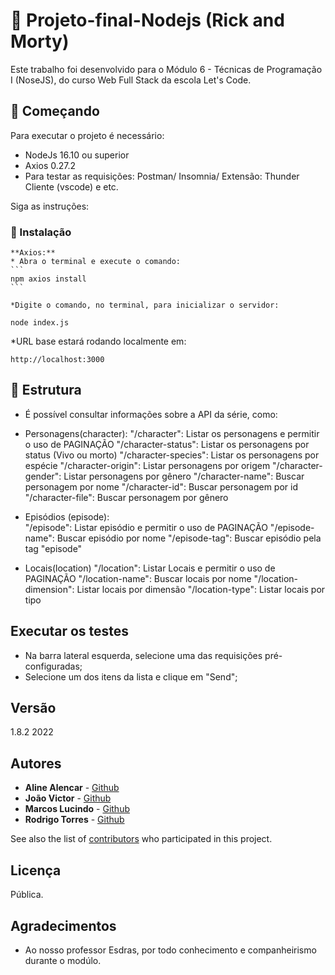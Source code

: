 # :rocket: Projeto-final-Nodejs (Rick and Morty) 

Este trabalho foi desenvolvido para o Módulo 6 - Técnicas de Programação I (NoseJS), do curso Web Full Stack da escola Let's Code. 


## :vertical_traffic_light: Começando 

Para executar o projeto é necessário:

* NodeJs 16.10 ou superior
* Axios 0.27.2
* Para testar as requisições: Postman/ Insomnia/ Extensão: Thunder Cliente (vscode) e etc.

Siga as instruções:

### :minidisc: Instalação

    **Axios:**
    * Abra o terminal e execute o comando:
    ```
    npm axios install
    ```

    *Digite o comando, no terminal, para inicializar o servidor: 
```
node index.js
```
  
  *URL base estará rodando localmente em:

```
http://localhost:3000
```

## :hammer: Estrutura

* É possível consultar informações sobre a API da série, como:
 - Personagens(character):
 "/character": Listar os personagens e permitir o uso de PAGINAÇÃO
  "/character-status": Listar os personagens por status (Vivo ou morto)
  "/character-species": Listar os personagens por espécie
  "/character-origin": Listar personagens por origem
  "/character-gender": Listar personagens por gênero
  "/character-name": Buscar personagem por nome
  "/character-id": Buscar personagem por id
  "/character-file": Buscar personagem por gênero

 - Episódios (episode):  
 "/episode": Listar episódio e permitir o uso de PAGINAÇÃO
  "/episode-name": Buscar episódio por nome
  "/episode-tag": Buscar episódio pela tag "episode"
 
 - Locais(location)
  "/location":  Listar Locais e permitir o uso de PAGINAÇÃO
  "/location-name": Buscar locais por nome
  "/location-dimension": Listar locais por dimensão
  "/location-type": Listar locais por tipo

## Executar os testes

- Na barra lateral esquerda, selecione uma das requisições pré-configuradas;
- Selecione um dos itens da lista e clique em "Send";


## Versão

1.8.2 2022

## Autores

* **Aline Alencar** - [Github](https://github.com/Alinevitalino)
* **João Victor** - [Github](https://github.com/jooovictor)
* **Marcos Lucindo** - [Github](https://github.com/MarquinhosLucindo)
* **Rodrigo Torres**  - [Github](https://github.com/RoddTorres)

See also the list of [contributors](https://github.com/esdrasac/chatbot/blob/master/CONTRIBUTORS.md) who participated in this project.

## Licença

Pública.

## Agradecimentos

* Ao nosso professor Esdras, por todo conhecimento e companheirismo durante o modúlo.